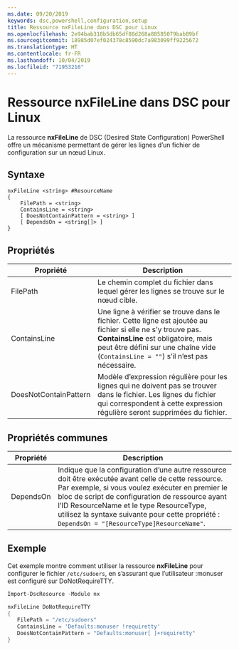```yaml
---
ms.date: 09/20/2019
keywords: dsc,powershell,configuration,setup
title: Ressource nxFileLine dans DSC pour Linux
ms.openlocfilehash: 2e94bab318b5db65df88d268a88585079bab89bf
ms.sourcegitcommit: 18985d07ef024378c8590dc7a983099ff9225672
ms.translationtype: HT
ms.contentlocale: fr-FR
ms.lasthandoff: 10/04/2019
ms.locfileid: "71953216"
---
```

# <a name="dsc-for-linux-nxfileline-resource"></a>Ressource nxFileLine dans DSC pour Linux

La ressource **nxFileLine** de DSC (Desired State Configuration) PowerShell offre un mécanisme permettant de gérer les lignes d’un fichier de configuration sur un nœud Linux.

## <a name="syntax"></a>Syntaxe

```Syntax
nxFileLine <string> #ResourceName
{
    FilePath = <string>
    ContainsLine = <string>
    [ DoesNotContainPattern = <string> ]
    [ DependsOn = <string[]> ]
}
```

## <a name="properties"></a>Propriétés

|Propriété |Description |
|---|---|
|FilePath |Le chemin complet du fichier dans lequel gérer les lignes se trouve sur le nœud cible. |
|ContainsLine |Une ligne à vérifier se trouve dans le fichier. Cette ligne est ajoutée au fichier si elle ne s’y trouve pas. **ContainsLine** est obligatoire, mais peut être défini sur une chaîne vide (`ContainsLine = ""`) s’il n’est pas nécessaire. |
|DoesNotContainPattern |Modèle d’expression régulière pour les lignes qui ne doivent pas se trouver dans le fichier. Les lignes du fichier qui correspondent à cette expression régulière seront supprimées du fichier. |

## <a name="common-properties"></a>Propriétés communes

|Propriété |Description |
|---|---|
|DependsOn |Indique que la configuration d’une autre ressource doit être exécutée avant celle de cette ressource. Par exemple, si vous voulez exécuter en premier le bloc de script de configuration de ressource ayant l’ID ResourceName et le type ResourceType, utilisez la syntaxe suivante pour cette propriété : `DependsOn = "[ResourceType]ResourceName"`. |

## <a name="example"></a>Exemple

Cet exemple montre comment utiliser la ressource **nxFileLine** pour configurer le fichier `/etc/sudoers`, en s’assurant que l’utilisateur :monuser est configuré sur DoNotRequireTTY.

```powershell
Import-DscResource -Module nx

nxFileLine DoNotRequireTTY
{
   FilePath = "/etc/sudoers"
   ContainsLine = 'Defaults:monuser !requiretty'
   DoesNotContainPattern = "Defaults:monuser[ ]+requiretty"
}
```
